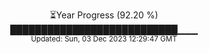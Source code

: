 <p align="center">
⏳Year Progress (92.20 %) <br>
███████████████████████████▁▁▁ <br>
<sub>Updated: Sun, 03 Dec 2023 12:29:47 GMT</sub>
</p>

